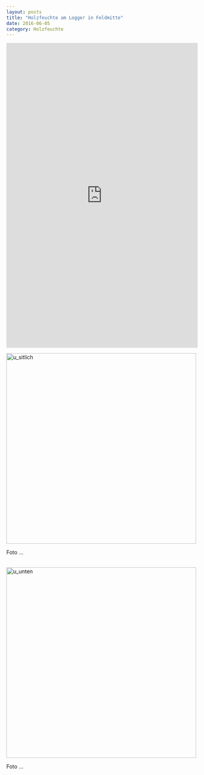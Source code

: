 ```yaml
---
layout: posts
title: "Holzfeuchte am Logger in Feldmitte"
date: 2016-06-05
category: Holzfeuchte
---
```



<iframe width="100%" height="800" frameborder="0" scrolling="no" src="https://plot.ly/~AbteilungHolz/69.embed"></iframe>

<p style="text-align: left;">

<img src="../images/u_seitlich.JPG" width="500px" alt="u_sitlich"><br>

Foto ...<br><br>

<img src="../images/u_unten.JPG" width="500px" alt="u_unten"><br>

Foto ...<br><br>
</p>
